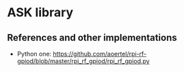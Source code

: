 # ASK library

## References and other implementations

- Python one: https://github.com/aoertel/rpi-rf-gpiod/blob/master/rpi_rf_gpiod/rpi_rf_gpiod.py
